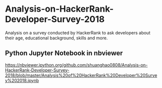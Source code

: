 # Analysis-on-HackerRank-Developer-Survey-2018
Analysis on a survey conducted by HackerRank to ask developers about their age, educational background, skills and more.








## Python Jupyter Notebook in nbviewer
https://nbviewer.ipython.org/github.com/shuanghao0808/Analysis-on-HackerRank-Developer-Survey-2018/blob/master/Analysis%20of%20HackerRank%20Developer%20Survey%202018.ipynb
    
